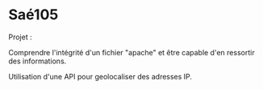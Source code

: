 # Saé105

Projet :

Comprendre l'intégrité d'un fichier "apache" et être capable d'en ressortir des informations.

Utilisation d'une API pour geolocaliser des adresses IP.
